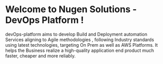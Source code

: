 # Welcome to Nugen Solutions - DevOps Platform !
devOps-platform aims to develop Build and Deployment automation Services aligning to Agile methodologies , following Industry standards using latest technologies, targeting On Prem as well as AWS Platforms. It helps the Business realize a high-quality application end product much faster, cheaper and more reliably. 
